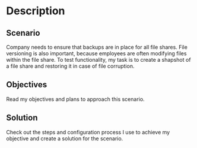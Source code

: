 # Description

## Scenario
Company needs to ensure that backups are in place for all file shares. File versioning is also important, because employees are often modifying files within the file share. To test functionality, my task is to create a shapshot of a file share and restoring it in case of file corruption.

## Objectives
Read my objectives and plans to approach this scenario.

## Solution
Check out the steps and configuration process I use to achieve my objective and create a solution for the scenario.

